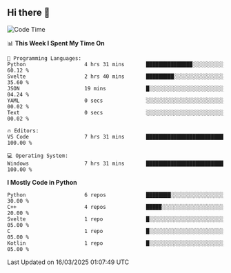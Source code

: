 ## Hi there 👋

<!--START_SECTION:waka-->
![Code Time](http://img.shields.io/badge/Code%20Time-72%20hrs%2019%20mins-blue)

📊 **This Week I Spent My Time On** 

```text
💬 Programming Languages: 
Python                   4 hrs 31 mins       ███████████████░░░░░░░░░░   60.12 % 
Svelte                   2 hrs 40 mins       █████████░░░░░░░░░░░░░░░░   35.60 % 
JSON                     19 mins             █░░░░░░░░░░░░░░░░░░░░░░░░   04.24 % 
YAML                     0 secs              ░░░░░░░░░░░░░░░░░░░░░░░░░   00.02 % 
Text                     0 secs              ░░░░░░░░░░░░░░░░░░░░░░░░░   00.02 % 

🔥 Editors: 
VS Code                  7 hrs 31 mins       █████████████████████████   100.00 % 

💻 Operating System: 
Windows                  7 hrs 31 mins       █████████████████████████   100.00 % 
```

**I Mostly Code in Python** 

```text
Python                   6 repos             ████████░░░░░░░░░░░░░░░░░   30.00 % 
C++                      4 repos             █████░░░░░░░░░░░░░░░░░░░░   20.00 % 
Svelte                   1 repo              █░░░░░░░░░░░░░░░░░░░░░░░░   05.00 % 
C                        1 repo              █░░░░░░░░░░░░░░░░░░░░░░░░   05.00 % 
Kotlin                   1 repo              █░░░░░░░░░░░░░░░░░░░░░░░░   05.00 % 
```




 Last Updated on 16/03/2025 01:07:49 UTC
<!--END_SECTION:waka-->

